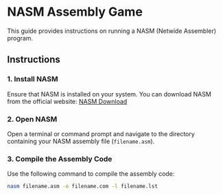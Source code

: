 # NASM Assembly Game

This guide provides instructions on running a NASM (Netwide Assembler) program.

## Instructions

### 1. Install NASM

Ensure that NASM is installed on your system. You can download NASM from the official website: [NASM Download](https://www.nasm.us/)

### 2. Open NASM

Open a terminal or command prompt and navigate to the directory containing your NASM assembly file (`filename.asm`).

### 3. Compile the Assembly Code

Use the following command to compile the assembly code:

```bash
nasm filename.asm -o filename.com -l filename.lst
